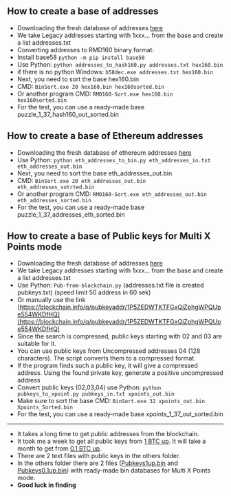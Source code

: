 ## How to create a base of addresses 

- Downloading the fresh database of addresses [here](https://blockchair.com/dumps)
- We take Legacy addresses starting with 1xxx... from the base and create a list addresses.txt
- Converting addresses to RMD160 binary format:
- Install base58 ```python -m pip install base58```
- Use Python: ```python addresses_to_hash160.py addresses.txt hax160.bin```
- if there is no python Windows: ```b58dec.exe addresses.txt hex160.bin```
- Next, you need to sort the base hex160.bin
- CMD: ```BinSort.exe 20 hex160.bin hex160sorted.bin```
- Or another program CMD: ```RMD160-Sort.exe hex160.bin hex160sorted.bin```
- For the test, you can use a ready-made base puzzle_1_37_hash160_out_sorted.bin

## How to create a base of Ethereum addresses 

- Downloading the fresh database of ethereum addresses [here](https://blockchair.com/dumps)
- Use Python: ```python eth_addresses_to_bin.py eth_addresses_in.txt eth_addresses_out.bin```
- Next, you need to sort the base eth_addresses_out.bin
- CMD: ```BinSort.exe 20 eth_addresses_out.bin eth_addresses_sotrted.bin```
- Or another program CMD: ```RMD160-Sort.exe eth_addresses_out.bin eth_addresses_sorted.bin```
- For the test, you can use a ready-made base puzzle_1_37_addresses_eth_sorted.bin

## How to create a base of Public keys for Multi X Points mode

- Downloading the fresh database of addresses [here](https://blockchair.com/dumps)
- We take Legacy addresses starting with 1xxx... from the base and create a list addresses.txt
- Use Python: ```Pub-from-blockchain.py``` (addresses.txt file is created pubkeys.txt) (speed limit 50 address in 60 sek)
- Or manually use the link [https://blockchain.info/q/pubkeyaddr/1P5ZEDWTKTFGxQjZphgWPQUpe554WKDfHQ](https://blockchain.info/q/pubkeyaddr/1P5ZEDWTKTFGxQjZphgWPQUpe554WKDfHQ)
- Since the search is compressed, public keys starting with 02 and 03 are suitable for it. 
- You can use public keys from Uncompressed addresses 04 (128 characters). The script converts them to a compressed format.
- If the program finds such a public key, it will give a compressed address. Using the found private key, generate a positive uncompressed address
- Convert public keys (02,03,04) use Python: ```python pubkeys_to_xpoint.py pubkeys_in.txt xpoints_out.bin```
- Make sure to sort the base CMD: ```BinSort.exe 32 xpoints_out.bin Xpoints_Sorted.bin```
- For the test, you can use a ready-made base xpoints_1_37_out_sorted.bin
---
- It takes a long time to get public addresses from the blockchain. 
- It took me a week to get all public keys from [1 BTC up](https://github.com/phrutis/Rotor-Cuda/blob/main/Others/Pubkeys1up.txt). It will take a month to get from [0.1 BTC up](https://github.com/phrutis/Rotor-Cuda/blob/main/Others/Pubkeys0.1up.txt).
- There are 2 text files with public keys in the others folder. 
- In the others folder there are 2 files ([Pubkeys1up.bin](https://github.com/phrutis/Rotor-Cuda/blob/main/Others/Pubkeys1up.bin) and [Pubkeys0.1up.bin](https://github.com/phrutis/Rotor-Cuda/blob/main/Others/Pubkeys0.1up.bin)) with ready-made bin databases for Multi X Points mode. 
- **Good luck in finding**  
